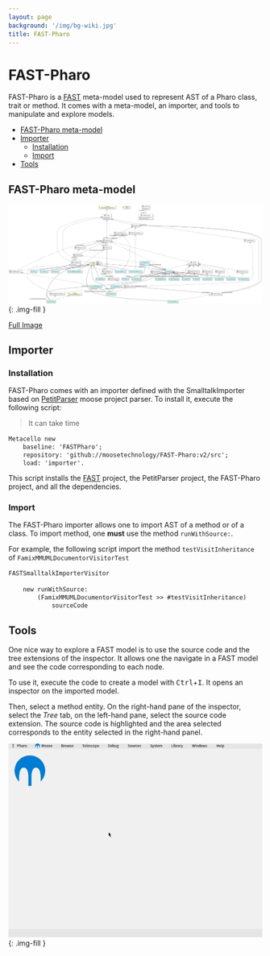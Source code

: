```yaml
---
layout: page
background: '/img/bg-wiki.jpg'
title: FAST-Pharo
---
```


# FAST-Pharo <!-- omit in toc -->

FAST-Pharo is a [FAST](FAST) meta-model used to represent AST of a Pharo class, trait or method.
It comes with a meta-model, an importer, and tools to manipulate and explore models.

- [FAST-Pharo meta-model](#fast-pharo-meta-model)
- [Importer](#importer)
  - [Installation](#installation)
  - [Import](#import)
- [Tools](#tools)

## FAST-Pharo meta-model

![FAST-Pharo meta-model](https://raw.githubusercontent.com/moosetechnology/FAST-Pharo/532a3cc515a8f21c8be1f729aa14cb974ddac78f/fast-pharo.svg){: .img-fill }

[Full Image](https://raw.githubusercontent.com/moosetechnology/FAST-Pharo/532a3cc515a8f21c8be1f729aa14cb974ddac78f/fast-pharo.svg)

## Importer

### Installation

FAST-Pharo comes with an importer defined with the SmalltalkImporter based on [PetitParser](https://github.com/moosetechnology/PetitParser) moose project parser.
To install it, execute the following script:

> It can take time

```st
Metacello new
    baseline: 'FASTPharo';
    repository: 'github://moosetechnology/FAST-Pharo:v2/src';
    load: 'importer'.
```

This script installs the [FAST](FAST) project, the PetitParser project, the FAST-Pharo project, and all the dependencies.

### Import

The FAST-Pharo importer allows one to import AST of a method or of a class.
To import method, one **must** use the method `runWithSource:`.

For example, the following script import the method `testVisitInheritance` of `FamixMMUMLDocumentorVisitorTest`

```st
FASTSmalltalkImporterVisitor

	new runWithSource:
		(FamixMMUMLDocumentorVisitorTest >> #testVisitInheritance)
			sourceCode
```

## Tools

One nice way to explore a FAST model is to use the source code and the tree extensions of the inspector.
It allows one the navigate in a FAST model and see the code corresponding to each node.

To use it, execute the code to create a model with <kbd>Ctrl</kbd>+<kbd>I</kbd>.
It opens an inspector on the imported model.

Then, select a method entity.
On the right-hand pane of the inspector, select the *Tree* tab, on the left-hand pane, select the source code extension.
The source code is highlighted and the area selected corresponds to the entity selected in the right-hand panel.

![Example navigation in FAST](img/navigate-fast-pharo.gif){: .img-fill }
